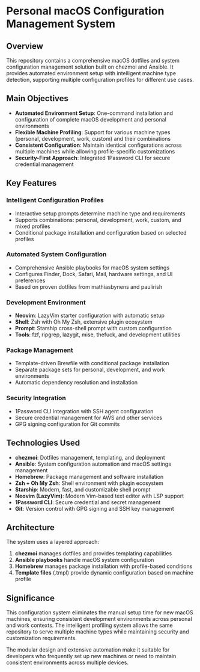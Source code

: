 # Personal macOS Configuration Management System

## Overview

This repository contains a comprehensive macOS dotfiles and system configuration management solution built on chezmoi and Ansible. It provides automated environment setup with intelligent machine type detection, supporting multiple configuration profiles for different use cases.

## Main Objectives

- **Automated Environment Setup**: One-command installation and configuration of complete macOS development and personal environments
- **Flexible Machine Profiling**: Support for various machine types (personal, development, work, custom) and their combinations
- **Consistent Configuration**: Maintain identical configurations across multiple machines while allowing profile-specific customizations
- **Security-First Approach**: Integrated 1Password CLI for secure credential management

## Key Features

### Intelligent Configuration Profiles
- Interactive setup prompts determine machine type and requirements
- Supports combinations: personal, development, work, custom, and mixed profiles
- Conditional package installation and configuration based on selected profiles

### Automated System Configuration
- Comprehensive Ansible playbooks for macOS system settings
- Configures Finder, Dock, Safari, Mail, hardware settings, and UI preferences
- Based on proven dotfiles from mathiasbynens and paulirish

### Development Environment
- **Neovim**: LazyVim starter configuration with automatic setup
- **Shell**: Zsh with Oh My Zsh, extensive plugin ecosystem
- **Prompt**: Starship cross-shell prompt with custom configuration
- **Tools**: fzf, ripgrep, lazygit, mise, thefuck, and development utilities

### Package Management
- Template-driven Brewfile with conditional package installation
- Separate package sets for personal, development, and work environments
- Automatic dependency resolution and installation

### Security Integration
- 1Password CLI integration with SSH agent configuration
- Secure credential management for AWS and other services
- GPG signing configuration for Git commits

## Technologies Used

- **chezmoi**: Dotfiles management, templating, and deployment
- **Ansible**: System configuration automation and macOS settings management
- **Homebrew**: Package management and software installation
- **Zsh + Oh My Zsh**: Shell environment with plugin ecosystem
- **Starship**: Modern, fast, and customizable shell prompt
- **Neovim (LazyVim)**: Modern Vim-based text editor with LSP support
- **1Password CLI**: Secure credential and secret management
- **Git**: Version control with GPG signing and SSH key management

## Architecture

The system uses a layered approach:
1. **chezmoi** manages dotfiles and provides templating capabilities
2. **Ansible playbooks** handle macOS system configuration
3. **Homebrew** manages package installation with profile-based conditions
4. **Template files** (.tmpl) provide dynamic configuration based on machine profile

## Significance

This configuration system eliminates the manual setup time for new macOS machines, ensuring consistent development environments across personal and work contexts. The intelligent profiling system allows the same repository to serve multiple machine types while maintaining security and customization requirements.

The modular design and extensive automation make it suitable for developers who frequently set up new machines or need to maintain consistent environments across multiple devices.
